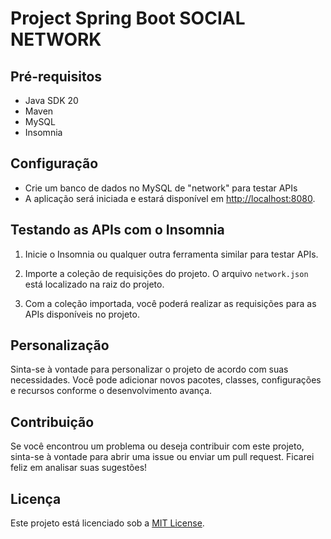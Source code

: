# Project Spring Boot SOCIAL NETWORK

## Pré-requisitos

- Java SDK 20
- Maven
- MySQL
- Insomnia

## Configuração

- Crie um banco de dados no MySQL de "network" para testar APIs
- A aplicação será iniciada e estará disponível em [http://localhost:8080](http://localhost:8080).

## Testando as APIs com o Insomnia

1. Inicie o Insomnia ou qualquer outra ferramenta similar para testar APIs.

2. Importe a coleção de requisições do projeto. O arquivo `network.json` está localizado na raiz do projeto.

3. Com a coleção importada, você poderá realizar as requisições para as APIs disponíveis no projeto.

## Personalização

Sinta-se à vontade para personalizar o projeto de acordo com suas necessidades. Você pode adicionar novos pacotes, classes, configurações e recursos conforme o desenvolvimento avança.

## Contribuição

Se você encontrou um problema ou deseja contribuir com este projeto, sinta-se à vontade para abrir uma issue ou enviar um pull request. Ficarei feliz em analisar suas sugestões!

## Licença

Este projeto está licenciado sob a [MIT License](https://opensource.org/licenses/MIT).

